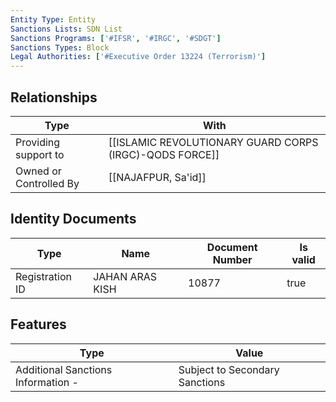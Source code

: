 ```yaml
---
Entity Type: Entity
Sanctions Lists: SDN List
Sanctions Programs: ['#IFSR', '#IRGC', '#SDGT']
Sanctions Types: Block
Legal Authorities: ['#Executive Order 13224 (Terrorism)']
---
```


## Relationships
| Type  | With      | 
|-------|-----------|
| Providing support to | [[ISLAMIC REVOLUTIONARY GUARD CORPS (IRGC)-QODS FORCE]] |
| Owned or Controlled By | [[NAJAFPUR, Sa'id]] |

## Identity Documents
| Type  | Name      | Document Number | Is valid |
|-------|-----------|-----------------|----------|
| Registration ID | JAHAN ARAS KISH | 10877 | true |

## Features
| Type  | Value      |
|-------|------------|
| Additional Sanctions Information - | Subject to Secondary Sanctions |
